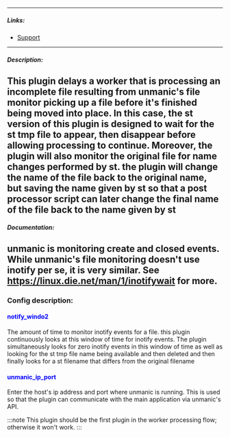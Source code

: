 
---

##### Links:

- [Support](https://unmanic.app/discord)

---

##### Description:

This plugin delays a worker that is processing an incomplete file resulting from unmanic's file monitor
picking up a file before it's finished being moved into place.  In this case, the st version of this plugin
is designed to wait for the st tmp file to appear, then disappear before allowing processing to continue.
Moreover, the plugin will also monitor the original file for name changes performed by st.  the plugin 
will change the name of the file back to the original name, but saving the name given by st so that 
a post processor script can later change the final name of the file back to the name given by st
---

##### Documentation:

unmanic is monitoring create and closed events.
While unmanic's file monitoring doesn't use inotify per se, it is very similar.
See https://linux.die.net/man/1/inotifywait for more.
--- 

### Config description:

#### <span style="color:blue">notify_windo2</span>
The amount of time to monitor inotify events for a file.  this plugin continuously looks at this window of time for inotify events. The plugin simultaneously looks for zero inotify events in this window
of time as well as looking for the st tmp file name being available and then deleted and then finally looks for a st filename that differs from the original filename

#### <span style="color:blue">unmanic_ip_port</span>
Enter the host's ip address and port where unmanic is running.  This is used so that the plugin can communicate with the main application via unmanic's API.

:::note
This plugin should be the first plugin in the worker processing flow; otherwise it won't work.
:::
